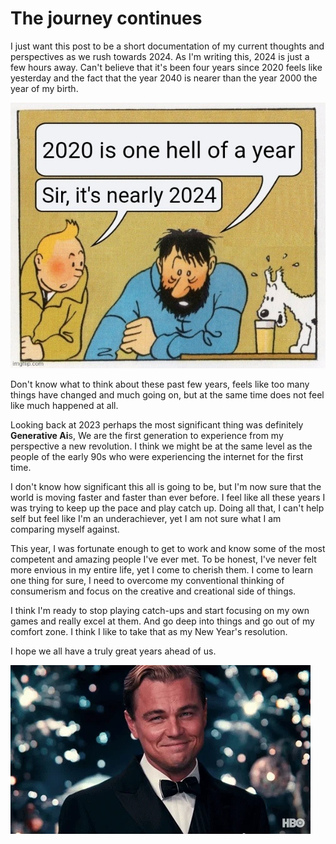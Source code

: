 # The journey continues


I just want this post to be a short documentation of my current thoughts and perspectives as we rush towards 2024. As I'm writing this, 2024 is just a few hours away. Can't believe that it's been four years since 2020 feels like yesterday and the fact that the year 2040 is nearer than the year 2000 the year of my birth.

![2024-huh](./2020huh.jpg)

Don't know what to think about these past few years, feels like too many things have changed and much going on, but at the same time does not feel like much happened at all.

Looking back at 2023 perhaps the most significant thing was definitely **Generative Ai**s, We are the first generation to experience from my perspective a new revolution. I think we might be at the same level as the people of the early 90s who were experiencing the internet for the first time.

I don't know how significant this all is going to be, but I'm now sure that the world is moving faster and faster than ever before. I feel like all these years I was trying to keep up the pace and play catch up. Doing all that, I can't help self but feel like I'm an underachiever, yet I am not sure what I am comparing myself against.

This year, I was fortunate enough to get to work and know some of the most competent and amazing people I've ever met. To be honest, I've never felt more envious in my entire life, yet I come to cherish them. I come to learn one thing for sure, I need to overcome my conventional thinking of consumerism and focus on the creative and creational side of things.

I think I'm ready to stop playing catch-ups and start focusing on my own games and really excel at them. And go deep into things and go out of my comfort zone. I think I like to take that as my New Year's resolution.

I hope we all have a truly great years ahead of us.

![cheers](./cheers.webp)

